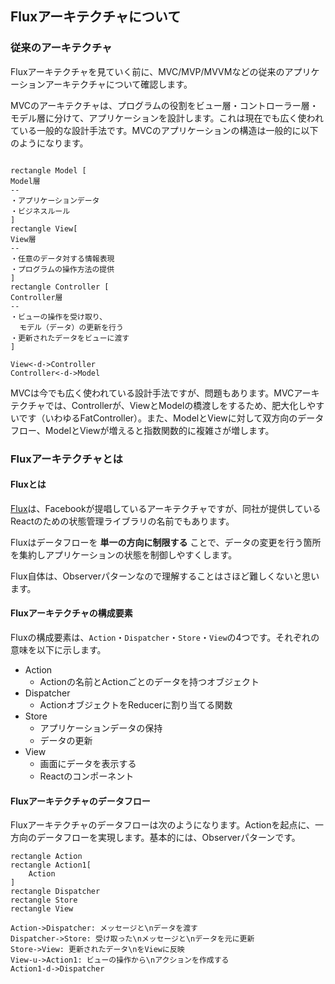 ## Fluxアーキテクチャについて
### 従来のアーキテクチャ
Fluxアーキテクチャを見ていく前に、MVC/MVP/MVVMなどの従来のアプリケーションアーキテクチャについて確認します。

MVCのアーキテクチャは、プログラムの役割をビュー層・コントローラー層・モデル層に分けて、アプリケーションを設計します。これは現在でも広く使われている一般的な設計手法です。MVCのアプリケーションの構造は一般的に以下のようになります。

```plantuml

rectangle Model [
Model層
--
・アプリケーションデータ
・ビジネスルール
]
rectangle View[
View層
--
・任意のデータ対する情報表現
・プログラムの操作方法の提供
]
rectangle Controller [
Controller層
--
・ビューの操作を受け取り、
  モデル（データ）の更新を行う
・更新されたデータをビューに渡す
]

View<-d->Controller
Controller<-d->Model
```

MVCは今でも広く使われている設計手法ですが、問題もあります。MVCアーキテクチャでは、Controllerが、ViewとModelの橋渡しをするため、肥大化しやすいです（いわゆるFatController）。また、ModelとViewに対して双方向のデータフロー、ModelとViewが増えると指数関数的に複雑さが増します。

### Fluxアーキテクチャとは
#### Fluxとは
[Flux](https://facebook.github.io/flux/docs/overview.html#content)は、Facebookが提唱しているアーキテクチャですが、同社が提供しているReactのための状態管理ライブラリの名前でもあります。

Fluxはデータフローを __単一の方向に制限する__ ことで、データの変更を行う箇所を集約しアプリケーションの状態を制御しやすくします。

Flux自体は、Observerパターンなので理解することはさほど難しくないと思います。

#### Fluxアーキテクチャの構成要素
Fluxの構成要素は、`Action`・`Dispatcher`・`Store`・`View`の4つです。それぞれの意味を以下に示します。

- Action
    - Actionの名前とActionごとのデータを持つオブジェクト
- Dispatcher
    - ActionオブジェクトをReducerに割り当てる関数
- Store
    - アプリケーションデータの保持
    - データの更新
-  View
    - 画面にデータを表示する
    - Reactのコンポーネント

#### Fluxアーキテクチャのデータフロー
Fluxアーキテクチャのデータフローは次のようになります。Actionを起点に、一方向のデータフローを実現します。基本的には、Observerパターンです。
 
```plantuml
rectangle Action
rectangle Action1[
    Action
]
rectangle Dispatcher
rectangle Store
rectangle View

Action->Dispatcher: メッセージと\nデータを渡す
Dispatcher->Store: 受け取った\nメッセージと\nデータを元に更新
Store->View: 更新されたデータ\nをViewに反映
View-u->Action1: ビューの操作から\nアクションを作成する
Action1-d->Dispatcher
```
